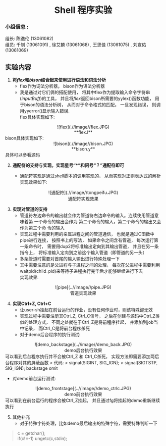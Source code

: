 # <center> Shell 程序实验 </center>
### 小组信息 :
组长: 陈逸伦 (13061082)  
组员: 千钊 (13061091) , 徐艾麟 (13061068) , 王思佳 (13061075) , 刘宣佑 (13061069)

## 实验内容

1. **将*flex*和*bison*结合起来使用进行语法和词法分析**
	* flex作为词法分析器， bison作为语法分析器
	* 我是通过对它们俩的搭配使用， 将其中flex作为提取输入命令字符串(*inputBuff*)的工具， 并且将*flex*返回bison所需要的yylex()函数功能， 用于bison的语法分析树， 从而对于命令格式的匹配， 一旦发现错误， 则调用yyerror()显示输入错误.   
	flex具体实现如下:
<center>
	![flex](.//image//flex.JPG)
</center>
<center>
	**flex.l**
</center>
	bison具体实现如下:
<center>
	![bison](.//image//bison.JPG)
</center>
<center>
	**bison.y**
</center>
  具体可以参看源码

2. **通配符的支持与实现，实现星号“*”和问号“？”通配符即可**

   * 通配符实现是通过shell脚本的调用实现的， 从而实现对正则表达式的解析  
   实现效果如下: 
<center>
	![通配符](.//image//tongpeifu.JPG)
</center>
<center>
	通配符实现效果
</center>

3. **实现对管道的支持**  
	* 管道符左边命令的输出就会作为管道符右边命令的输入。连续使用管道意味着第
一个命令的输出会作为 第二个命令的输入，第二个命令的输出又会作为第三个命
令的输入
	* 实现过程中需要利用的亲属进程之间的管道通信， 也就是通过C函数中pipe进行连接， 按照书上的写法， 如果命令之间含有管道， 每次运行第一条命令时， 需要用dup2将标准输出定向到其输出管道， 并且在另一条指令上， 将标准输入定向到之前这个输入管道（即管道的另一头）
	* 多条管道时需要对首尾的输入输出进行特殊处理一下
	* 其中需要注意的是父进程与子进程之间的处理， 每次在父进程中需要利用waitpid(child_pid)来等待子进程执行完毕后才能够继续进行下去  
	实现效果:
<center>
	![pipe](..//image//pipe.JPG)
</center>
<center>
	管道实现效果
</center>

4. **实现Ctrl+Z, Ctrl+C**  
	* 让user-sh挂起在前台运行的作业，没有任何作业时，则该特殊键无效  
	* 实现过程中需要注册其Ctrl_Z, Ctrl_C信号， 之后在创建与源码中Ctrl_Z类似的处理方式， 不同之处就在于Ctrl_Z是将前程序挂起， 并添加到job当中记录， 而Ctrl_C是将前台程序杀死
	* 对于demo后台程序的执行测试:
<center>
	![demo_backstage](..//image//demo_back.JPG)
</center>
<center>
	demo后台执行效果
</center>
	可以看到后台程序执行并不会被Ctrl_Z 和 Ctrl_C杀死， 实现方法即需要添加两后台程序对其的屏蔽函数
> 代码:  
> signal(SIGINT, SIG_IGN);   
> signal(SIGTSTP, SIG_IGN);  backstage omit    

* 对demo前台运行测试:
<center>
	![demo_frontstage](..//image//demo_ctrlc.JPG)
</center>
<center>
	demo前台执行效果
</center>
	可以看到在前台运行的程序会被Ctrl_Z挂起， 并且通过fg将挂起的demo重新继续执行
	
5. 其他补充
	* 对于特殊字符处理，比如demo最后输出的特殊字符，需要特殊判断一下
> c = getchar();  
> if(c!=-1) ungetc(c,stdin);
